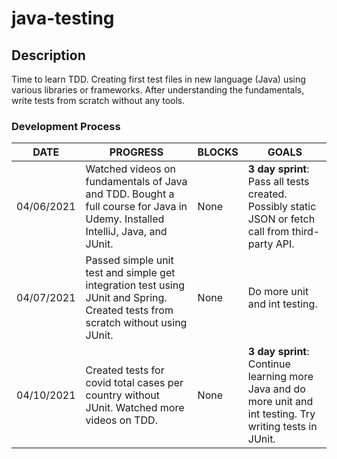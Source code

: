 # java-testing

## Description

Time to learn TDD. Creating first test files in new language (Java) using various libraries or frameworks. After 
understanding the 
fundamentals, write tests from scratch without any tools.

### Development Process
   DATE 		 | 		  PROGRESS     |     BLOCKS 		 |  	 GOALS     |
------------ | ----------------- | --------------- | ------------- |
04/06/2021 | Watched videos on fundamentals of Java and TDD. Bought a full course for Java in Udemy. Installed IntelliJ, Java, and JUnit. | None | **3 day sprint**: Pass all tests created. Possibly static JSON or fetch call from third-party API.|
04/07/2021 | Passed simple unit test and simple get integration test using JUnit and Spring. Created tests from scratch without using JUnit. | None | Do more unit and int testing.
04/10/2021 | Created tests for covid total cases per country without JUnit. Watched more videos on TDD. | None | **3 day sprint**: Continue learning more Java and do more unit and int testing. Try writing tests in JUnit. 


